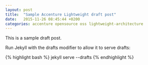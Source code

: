 ```yaml
---
layout: post
title:  "Sample Accenture Lightweight draft post"
date:   2015-11-26 08:45:44 +0200
categories: accenture opensource oss lightweight-architecture
---
```

This is a sample draft post.

Run Jekyll with the drafts modifier to allow it to serve drafts:

{% highlight bash %}
jekyll serve --drafts
{% endhighlight %}